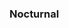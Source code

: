 ### Nocturnal

<!--
**Scaredmajor730/Scaredmajor730** is a ✨ _special_ ✨ repository because its `README.md` (this file) appears on your GitHub profile.

Here are some ideas to get you started:

- 🔭 I’m currently working on  App Development and Machine Learning...
- 🌱 I’m currently learning Kotlin, Python, Sk-Learn ...
- 👯 I’m looking to collaborate on Mobile Application projects, Machine learning and Deep Learning (open-cv) ...
- 🤔 I’m looking for help with Deep Learning ...
- 💬 Skills - Data Structures, Python, Java, Kotlin ...
- 📫 How to reach me: mitulkumardayal@gmail.com, https://www.linkedin.com/in/mitul-kumar-dayal-0382541b9/...
.
- ...
-->

